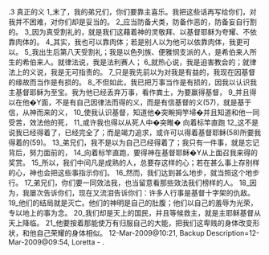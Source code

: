 .3 
真正的义 
1_末了，我的弟兄们，你们要靠主喜乐。我把这些话再写给你们，对我并不困难，对你们却是妥当的。 
2_应当防备犬类，防备作恶的，防备妄自行割的。 3_因为真受割礼的，就是我们这藉着神的灵敬拜、以基督耶稣为夸耀、不依靠肉体的。 4_其实，我也可以靠肉体；若是别人以为他可以依靠肉体，我更可以。 5_我出生后第八天受割礼；我是以色列族、便雅悯支派的人，是希伯来人所生的希伯来人。就律法说，我是法利赛人； 6_就热心说，我是迫害教会的；就律法上的义说，我是无可指责的。 7_只是我先前以为对我是有益的，我现在因基督的缘故而当作是有损的。 8_不但如此，我已把万事当作是有损的，因我以认识我主基督耶稣为至宝。我为他已经丢弃万事，看作粪土，为要赢得基督， 9_并且得以在他�Y面，不是有自己因律法而得的义，而是有信基督的义(57)，就是基于信，从神而来的义， 10_使我认识基督，知道他�突畹拇竽埽�并且知道和他一同受苦，效法他的死， 11_或许我也得以从死人中�突睢� 
向着标竿直跑 
12_这不是说我已经得着了，已经完全了；而是竭力追求，或许可以得着基督耶稣(58)所要我得着的(59)。 13_弟兄们，我不是以为自己已经得着了；我只有一件事，就是忘记背后，努力面前的， 14_向着标竿直跑，要得神在基督耶稣�Y从上面召我来得的奖赏。 15_所以，我们中间凡是成熟的人，总要存这样的心；若在甚么事上存别样的心，神也会把这些事指示你们。 16_然而，我们达到甚么地步，就当照这个地步行。 
17_弟兄们，你们要一同效法我，也当留意看那些效法我们榜样的人。 18_因为，我屡次告诉你们，现在又流泪告诉你们：许多人行事是基督十字架的仇敌。 19_他们的结局就是灭亡。他们的神明是自己的肚腹；他们以自己的羞辱为光荣，专以地上的事为念。 20_我们却是天上的国民，并且等候救主，就是主耶稣基督从天上降临。 21_他要按着那能使万有归服自己的大能，把我们这卑贱的身体改变形状，和他自己荣耀的身体相似。 
12-Mar-2009@10:21, Backup Description=12-Mar-2009@09:54, Loretta - 
.